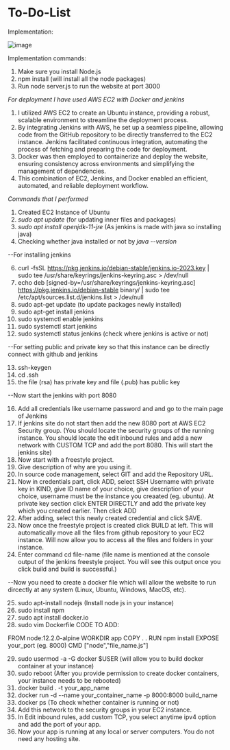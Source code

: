 # To-Do-List

Implementation:

![image](https://github.com/vbs30/To-Do-List/assets/95699405/d33aae56-5a84-4ad4-927b-51181b10fb50)


Implementation commands:

1. Make sure you install Node.js
2. npm install (will install all the node packages)
3. Run node server.js to run the website at port 3000


*For deployment I have used AWS EC2 with Docker and jenkins*
1. I utilized AWS EC2 to create an Ubuntu instance, providing a robust, scalable environment to streamline the deployment process.
2. By integrating Jenkins with AWS, he set up a seamless pipeline, allowing code from the GitHub repository to be directly transferred to the EC2 instance. Jenkins facilitated continuous integration, automating the process of fetching and preparing the code for deployment.
3. Docker was then employed to containerize and deploy the website, ensuring consistency across environments and simplifying the management of dependencies.
4. This combination of EC2, Jenkins, and Docker enabled an efficient, automated, and reliable deployment workflow.

*Commands that I performed*
1. Created EC2 Instance of Ubuntu 
2. _sudo apt update_ (for updating inner files and packages)
3. _sudo apt install openjdk-11-jre_ (As jenkins is made with java so installing java)
4. Checking whether java installed or not by _java --version_

--For installing jenkins

6. curl -fsSL https://pkg.jenkins.io/debian-stable/jenkins.io-2023.key | sudo tee   /usr/share/keyrings/jenkins-keyring.asc > /dev/null
7. echo deb [signed-by=/usr/share/keyrings/jenkins-keyring.asc]   https://pkg.jenkins.io/debian-stable binary/ | sudo tee   /etc/apt/sources.list.d/jenkins.list > /dev/null
8. sudo apt-get update (to update packages newly installed)
9. sudo apt-get install jenkins
10. sudo systemctl enable jenkins
11. sudo systemctl start jenkins 
12. sudo systemctl status jenkins (check where jenkins is active or not)

--For setting public and private key so that this instance can be directly connect with github and jenkins

13. ssh-keygen
14. cd .ssh
15. the file (rsa) has private key and file (.pub) has public key

--Now start the jenkins with port 8080

16. Add all credentials like username password and and go to the main page of Jenkins
17. If jenkins site do not start then add the new 8080 port at AWS EC2 Security group.
(You should locate the security groups of the running instance. You should locate the edit inbound rules and add a new network with CUSTOM TCP and add the port 8080. This will start the jenkins site)
18. Now start with a freestyle project.
19. Give description of why are you using it.
20. In source code management, select GIT and add the Repository URL. 
21. Now in credentials part, click ADD, select SSH Username with private key in KIND, give ID name of your choice, give description of your choice, username must be the instance you creaated (eg. ubuntu). At private key section click ENTER DIRECTLY and add the private key which you created earlier. Then click ADD 
22. After adding, select this newly created credential and click SAVE.
23. Now once the freestyle project is created click BUILD at left. This will automatically move all the files from github repository to your EC2 instance. Will now allow you to access all the files and folders in your instance. 
24. Enter command cd file-name (file name is mentioned at the console output of the jenkins freestyle project. You will see this output once you click build and build is successful.)

--Now you need to create a docker file which will allow the website to run dircectly at any system (Linux, Ubuntu, Windows, MacOS, etc).

25. sudo apt-install nodejs (Install node js in your instance)
26. sudo install npm
27. sudo apt install docker.io
28. sudo vim Dockerfile
CODE TO ADD:

FROM node:12.2.0-alpine
WORKDIR app
COPY . .
RUN npm install
EXPOSE your_port (eg. 8000) 
CMD ["node","file_name.js"]


29. sudo usermod -a -G docker $USER (will allow you to build docker container at your instance)
30. sudo reboot (After you provide permission to create docker containers, your instance needs to be rebooted)
31. docker build . -t your_app_name
32. docker run -d --name your_container_name -p 8000:8000 build_name
33. docker ps (To check whether container is running or not)
34. Add this network to the security groups in your EC2 instance.
35. In Edit inbound rules, add custom TCP, you select anytime ipv4 option and add the port of your app.
36. Now your app is running at any local or server computers. You do not need any hosting site.
